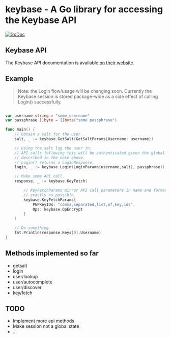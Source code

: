 # keybase - A Go library for accessing the Keybase API

[![GoDoc](https://godoc.org/github.com/kladd/keybase?status.svg)](https://godoc.org/github.com/kladd/keybase)

## Keybase API

The Keybase API documentation is available [on their website](https://keybase.io/docs/api/1.0).

## Example

> Note: the Login flow/usage will be changing soon. Currently the Keybase session is stored package-wide as a side effect of calling Login() successfully.

```go

var username string = "some_username"
var passphrase []byte = []byte("some passphrase")

func main() {
	// Obtain a salt for the user
	salt, _ := keybase.GetSalt(GetSaltParams{Username: username})

	// Using the salt log the user in.
	// API calls following this will be authenticated given the global state
	// described in the note above.
	// Login() returns a LoginResponse.
	login, _ := keybase.Login(LoginParams{username,salt}, passphrase))

	// Make some API call.
	response, _ := keybase.KeyFetch(

		// KeyFetchParams mirror API call parameters in name and format as
		// exactly as possible.
		keybase.KeyFetchParams{
			PGPKeyIDs: "comma,separated,list,of,key,ids",
			Ops: keybase.OpEncrypt
		}
	)

	// Do something
	fmt.Println(response.Keys[0].Username)
}

```

## Methods implemented so far

* getsalt
* login
* user/lookup
* user/autocomplete
* user/discover
* key/fetch

## TODO

* Implement more api methods
* Make session not a global state
* ...
